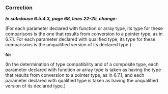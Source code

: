 ### Correction

***In subclause 6.5.4.3, page 68, lines 22-25, change:***

(For each parameter declared with function or array type, its type for these
comparisons is the one that results from conversion to a pointer type, as in
6.7.1. For each parameter declared with qualified type, its type for these
comparisons is the unqualified version of its declared type.)

***to:***

(In the determination of type compatibility and of a composite type, each
parameter declared with function or array type is taken as having the type that
results from conversion to a pointer type, as in 6.7.1, and each parameter
declared with qualified type is taken as having the unqualified version of its
declared type.)
